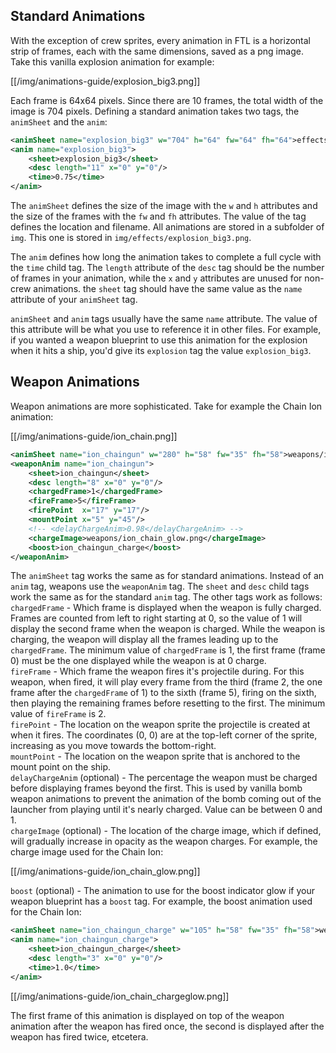 ## Standard Animations

With the exception of crew sprites, every animation in FTL is a horizontal strip of frames, each with the same dimensions, saved as a png image. Take this vanilla explosion animation for example:

[[/img/animations-guide/explosion_big3.png]]

Each frame is 64x64 pixels. Since there are 10 frames, the total width of the image is 704 pixels. Defining a standard animation takes two tags, the `animSheet` and the `anim`:

```xml
<animSheet name="explosion_big3" w="704" h="64" fw="64" fh="64">effects/explosion_big3.png</animSheet>
<anim name="explosion_big3">
    <sheet>explosion_big3</sheet>
    <desc length="11" x="0" y="0"/>
    <time>0.75</time>
</anim>
```

The `animSheet` defines the size of the image with the `w` and `h` attributes and the size of the frames with the `fw` and `fh` attributes. The value of the tag defines the location and filename. All animations are stored in a subfolder of `img`. This one is stored in `img/effects/explosion_big3.png`.

The `anim` defines how long the animation takes to complete a full cycle with the `time` child tag. The `length` attribute of the `desc` tag should be the number of frames in your animation, while the `x` and `y` attributes are unused for non-crew animations. the `sheet` tag should have the same value as the `name` attribute of your `animSheet` tag.

`animSheet` and `anim` tags usually have the same `name` attribute. The value of this attribute will be what you use to reference it in other files. For example, if you wanted a weapon blueprint to use this animation for the explosion when it hits a ship, you'd give its `explosion` tag the value `explosion_big3`.

## Weapon Animations

Weapon animations are more sophisticated. Take for example the Chain Ion animation:

[[/img/animations-guide/ion_chain.png]]

```xml
<animSheet name="ion_chaingun" w="280" h="58" fw="35" fh="58">weapons/ion_chain.png</animSheet>
<weaponAnim name="ion_chaingun">
    <sheet>ion_chaingun</sheet>
    <desc length="8" x="0" y="0"/>
    <chargedFrame>1</chargedFrame>
    <fireFrame>5</fireFrame>
    <firePoint  x="17" y="17"/>
    <mountPoint x="5" y="45"/>
    <!-- <delayChargeAnim>0.98</delayChargeAnim> -->
    <chargeImage>weapons/ion_chain_glow.png</chargeImage>
    <boost>ion_chaingun_charge</boost>
</weaponAnim>
```

The `animSheet` tag works the same as for standard animations. Instead of an `anim` tag, weapons use the `weaponAnim` tag. The `sheet` and `desc` child tags work the same as for the standard `anim` tag. The other tags work as follows:<br/>
`chargedFrame` - Which frame is displayed when the weapon is fully charged. Frames are counted from left to right starting at 0, so the value of 1 will display the second frame when the weapon is charged. While the weapon is charging, the weapon will display all the frames leading up to the `chargedFrame`. The minimum value of `chargedFrame` is 1, the first frame (frame 0) must be the one displayed while the weapon is at 0 charge.<br/>
`fireFrame` - Which frame the weapon fires it's projectile during. For this weapon, when fired, it will play every frame from the third (frame 2, the one frame after the `chargedFrame` of 1) to the sixth (frame 5), firing on the sixth, then playing the remaining frames before resetting to the first. The minimum value of `fireFrame` is 2.<br/>
`firePoint` - The location on the weapon sprite the projectile is created at when it fires. The coordinates (0, 0) are at the top-left corner of the sprite, increasing as you move towards the bottom-right.<br/>
`mountPoint` - The location on the weapon sprite that is anchored to the mount point on the ship.<br/>
`delayChargeAnim` (optional) - The percentage the weapon must be charged before displaying frames beyond the first. This is used by vanilla bomb weapon animations to prevent the animation of the bomb coming out of the launcher from playing until it's nearly charged. Value can be between 0 and 1.<br/>
`chargeImage` (optional) - The location of the charge image, which if defined, will gradually increase in opacity as the weapon charges. For example, the charge image used for the Chain Ion:

[[/img/animations-guide/ion_chain_glow.png]]

`boost` (optional) - The animation to use for the boost indicator glow if your weapon blueprint has a `boost` tag. For example, the boost animation used for the Chain Ion:

```xml
<animSheet name="ion_chaingun_charge" w="105" h="58" fw="35" fh="58">weapons/ion_chain_chargeglow.png</animSheet>
<anim name="ion_chaingun_charge">
    <sheet>ion_chaingun_charge</sheet>
    <desc length="3" x="0" y="0"/>
    <time>1.0</time>
</anim>
```

[[/img/animations-guide/ion_chain_chargeglow.png]]

The first frame of this animation is displayed on top of the weapon animation after the weapon has fired once, the second is displayed after the weapon has fired twice, etcetera.
